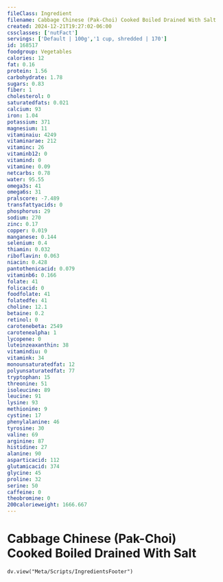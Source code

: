 ```yaml
---
fileClass: Ingredient
filename: Cabbage Chinese (Pak-Choi) Cooked Boiled Drained With Salt
created: 2024-12-21T19:27:02-06:00
cssclasses: ['nutFact']
servings: ['Default | 100g','1 cup, shredded | 170']
id: 168517
foodgroup: Vegetables
calories: 12
fat: 0.16
protein: 1.56
carbohydrate: 1.78
sugars: 0.83
fiber: 1
cholesterol: 0
saturatedfats: 0.021
calcium: 93
iron: 1.04
potassium: 371
magnesium: 11
vitaminaiu: 4249
vitaminarae: 212
vitaminc: 26
vitaminb12: 0
vitamind: 0
vitamine: 0.09
netcarbs: 0.78
water: 95.55
omega3s: 41
omega6s: 31
pralscore: -7.489
transfattyacids: 0
phosphorus: 29
sodium: 270
zinc: 0.17
copper: 0.019
manganese: 0.144
selenium: 0.4
thiamin: 0.032
riboflavin: 0.063
niacin: 0.428
pantothenicacid: 0.079
vitaminb6: 0.166
folate: 41
folicacid: 0
foodfolate: 41
folatedfe: 41
choline: 12.1
betaine: 0.2
retinol: 0
carotenebeta: 2549
carotenealpha: 1
lycopene: 0
luteinzeaxanthin: 38
vitamindiu: 0
vitamink: 34
monounsaturatedfat: 12
polyunsaturatedfat: 77
tryptophan: 15
threonine: 51
isoleucine: 89
leucine: 91
lysine: 93
methionine: 9
cystine: 17
phenylalanine: 46
tyrosine: 30
valine: 69
arginine: 87
histidine: 27
alanine: 90
asparticacid: 112
glutamicacid: 374
glycine: 45
proline: 32
serine: 50
caffeine: 0
theobromine: 0
200calorieweight: 1666.667
---
```


# Cabbage Chinese (Pak-Choi) Cooked Boiled Drained With Salt

```dataviewjs
dv.view("Meta/Scripts/IngredientsFooter")
```